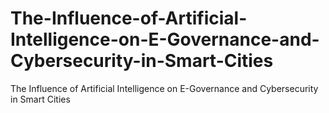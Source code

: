 # The-Influence-of-Artificial-Intelligence-on-E-Governance-and-Cybersecurity-in-Smart-Cities
The Influence of Artificial Intelligence on E-Governance and Cybersecurity in Smart Cities

